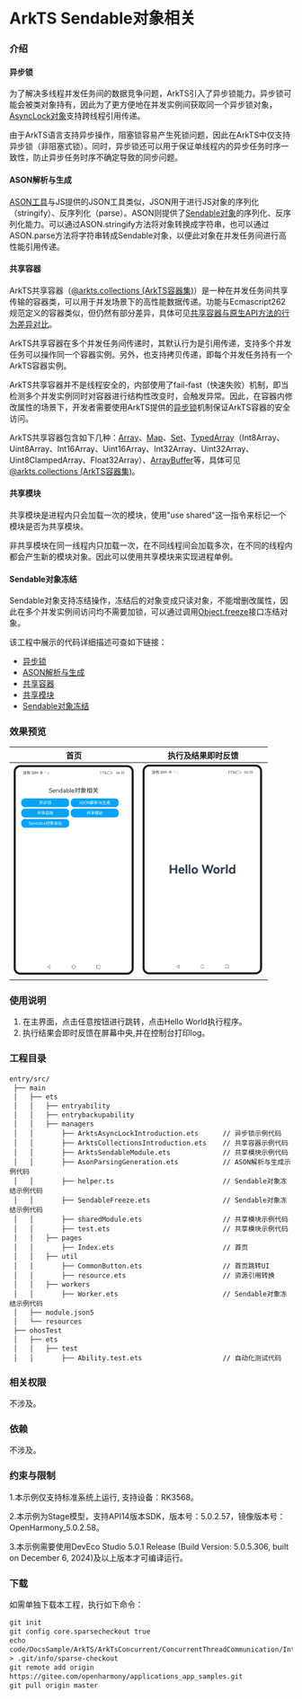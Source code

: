 # ArkTS Sendable对象相关

### 介绍

#### 异步锁

为了解决多线程并发任务间的数据竞争问题，ArkTS引入了异步锁能力。异步锁可能会被类对象持有，因此为了更方便地在并发实例间获取同一个异步锁对象，[AsyncLock对象](https://docs.openharmony.cn/pages/v5.0/zh-cn/application-dev/reference/apis-arkts/js-apis-arkts-utils.md#asynclock)支持跨线程引用传递。

由于ArkTS语言支持异步操作，阻塞锁容易产生死锁问题，因此在ArkTS中仅支持异步锁（非阻塞式锁）。同时，异步锁还可以用于保证单线程内的异步任务时序一致性，防止异步任务时序不确定导致的同步问题。

#### ASON解析与生成

[ASON工具](https://docs.openharmony.cn/pages/v5.0/zh-cn/application-dev/reference/apis-arkts/js-apis-arkts-utils.md#arktsutilsason)与JS提供的JSON工具类似，JSON用于进行JS对象的序列化（stringify）、反序列化（parse）。ASON则提供了[Sendable对象](https://docs.openharmony.cn/pages/v5.0/zh-cn/application-dev/arkts-utils/arkts-sendable.md)的序列化、反序列化能力。可以通过ASON.stringify方法将对象转换成字符串，也可以通过ASON.parse方法将字符串转成Sendable对象，以便此对象在并发任务间进行高性能引用传递。

#### 共享容器

ArkTS共享容器（[@arkts.collections (ArkTS容器集)](https://docs.openharmony.cn/pages/v5.0/zh-cn/application-dev/reference/apis-arkts/js-apis-arkts-collections.md)）是一种在并发任务间共享传输的容器类，可以用于并发场景下的高性能数据传递。功能与Ecmascript262规范定义的容器类似，但仍然有部分差异，具体可见[共享容器与原生API方法的行为差异对比](https://docs.openharmony.cn/pages/v5.0/zh-cn/application-dev/arkts-utils/arkts-collections-introduction.md#共享容器与原生api方法的行为差异对比)。

ArkTS共享容器在多个并发任务间传递时，其默认行为是引用传递，支持多个并发任务可以操作同一个容器实例。另外，也支持拷贝传递，即每个并发任务持有一个ArkTS容器实例。

ArkTS共享容器并不是线程安全的，内部使用了fail-fast（快速失败）机制，即当检测多个并发实例同时对容器进行结构性改变时，会触发异常。因此，在容器内修改属性的场景下，开发者需要使用ArkTS提供的[异步锁](https://docs.openharmony.cn/pages/v5.0/zh-cn/application-dev/arkts-utils/arkts-async-lock-introduction.md)机制保证ArkTS容器的安全访问。

ArkTS共享容器包含如下几种：[Array](https://docs.openharmony.cn/pages/v5.0/zh-cn/application-dev/reference/apis-arkts/js-apis-arkts-collections.md#collectionsarray)、[Map](https://docs.openharmony.cn/pages/v5.0/zh-cn/application-dev/reference/apis-arkts/js-apis-arkts-collections.md#collectionsmap)、[Set](https://docs.openharmony.cn/pages/v5.0/zh-cn/application-dev/reference/apis-arkts/js-apis-arkts-collections.md#collectionsset)、[TypedArray](https://docs.openharmony.cn/pages/v5.0/zh-cn/application-dev/reference/apis-arkts/js-apis-arkts-collections.md#collectionstypedarray)（Int8Array、Uint8Array、Int16Array、Uint16Array、Int32Array、Uint32Array、Uint8ClampedArray、Float32Array）、[ArrayBuffer](https://docs.openharmony.cn/pages/v5.0/zh-cn/application-dev/reference/apis-arkts/js-apis-arkts-collections.md#collectionsarraybuffer)等，具体可见[@arkts.collections (ArkTS容器集)](https://docs.openharmony.cn/pages/v5.0/zh-cn/application-dev/reference/apis-arkts/js-apis-arkts-collections.md)。

#### 共享模块

共享模块是进程内只会加载一次的模块，使用"use shared"这一指令来标记一个模块是否为共享模块。

非共享模块在同一线程内只加载一次，在不同线程间会加载多次，在不同的线程内都会产生新的模块对象。因此可以使用共享模块来实现进程单例。

#### Sendable对象冻结

Sendable对象支持冻结操作，冻结后的对象变成只读对象，不能增删改属性，因此在多个并发实例间访问均不需要加锁，可以通过调用[Object.freeze](https://developer.mozilla.org/zh-CN/docs/Web/JavaScript/Reference/Global_Objects/Object/freeze)接口冻结对象。

该工程中展示的代码详细描述可查如下链接：

- [异步锁](https://docs.openharmony.cn/pages/v5.0/zh-cn/application-dev/arkts-utils/arkts-async-lock-introduction.md)
- [ASON解析与生成](https://docs.openharmony.cn/pages/v5.0/zh-cn/application-dev/arkts-utils/ason-parsing-generation.md)
- [共享容器](https://docs.openharmony.cn/pages/v5.0/zh-cn/application-dev/arkts-utils/arkts-collections-introduction.md)
- [共享模块](https://docs.openharmony.cn/pages/v5.0/zh-cn/application-dev/arkts-utils/arkts-sendable-module.md)
- [Sendable对象冻结](https://docs.openharmony.cn/pages/v5.0/zh-cn/application-dev/arkts-utils/sendable-freeze.md)

### 效果预览

|                                    首页                                    |                             执行及结果即时反馈                             |
| :------------------------------------------------------------------------: | :------------------------------------------------------------------------: |
| <img src="./screenshots/SendableObjectRelated_1.png" style="zoom: 50%;" /> | <img src="./screenshots/SendableObjectRelated_2.png" style="zoom: 50%;" /> |

### 使用说明

1. 在主界面，点击任意按钮进行跳转，点击Hello World执行程序。
2. 执行结果会即时反馈在屏幕中央,并在控制台打印log。

### 工程目录

```
entry/src/
 ├── main
 │   ├── ets
 │   │   ├── entryability
 │   │   ├── entrybackupability
 │   │   ├── managers
 │   │       ├── ArktsAsyncLockIntroduction.ets      // 异步锁示例代码
 │   │       ├── ArktsCollectionsIntroduction.ets    // 共享容器示例代码
 │   │       ├── ArktsSendableModule.ets             // 共享模块示例代码
 │   │       ├── AsonParsingGeneration.ets           // ASON解析与生成示例代码
 │   │       ├── helper.ts					         // Sendable对象冻结示例代码
 │   │       ├── SendableFreeze.ets					 // Sendable对象冻结示例代码
 │   │       ├── sharedModule.ets					 // 共享模块示例代码
 │   │       ├── test.ets					         // 共享模块示例代码
 │   │   ├── pages
 │   │       ├── Index.ets                           // 首页
 │   │   ├── util
 │   │       ├── CommonButton.ets 		             // 首页跳转UI
 │   │       ├── resource.ets 		                 // 资源引用转换
 │   │   ├── workers
 │   │       ├── Worker.ets                          // Sendable对象冻结示例代码
 │   ├── module.json5
 │   └── resources
 ├── ohosTest
 │   ├── ets
 │   │   ├── test
 │   │       ├── Ability.test.ets                    // 自动化测试代码
```

### 相关权限

不涉及。

### 依赖

不涉及。

### 约束与限制

1.本示例仅支持标准系统上运行, 支持设备：RK3568。

2.本示例为Stage模型，支持API14版本SDK，版本号：5.0.2.57，镜像版本号：OpenHarmony_5.0.2.58。

3.本示例需要使用DevEco Studio 5.0.1 Release (Build Version: 5.0.5.306, built on December 6, 2024)及以上版本才可编译运行。

### 下载

如需单独下载本工程，执行如下命令：

```
git init
git config core.sparsecheckout true
echo code/DocsSample/ArkTS/ArkTsConcurrent/ConcurrentThreadCommunication/InterThreadCommunicationObjects/SendableObject/SendableObjectRelated > .git/info/sparse-checkout
git remote add origin https://gitee.com/openharmony/applications_app_samples.git
git pull origin master
```
